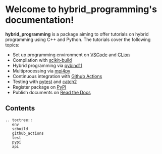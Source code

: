 # Welcome to hybrid_programming's documentation!

**hybrid_programming**  is a package aiming to offer tutorials on hybrid programming using C++ and Python. The tutorials cover the following topics:
* Set up programming environment on [VSCode](https://code.visualstudio.com) and [CLion](https://www.jetbrains.com/clion/)
* Compilation with [scikit-build](https://github.com/scikit-build/scikit-build)
* Hybrid programming via [pybind11](https://github.com/pybind/pybind11)
* Multiprocessing via [mpi4py](https://github.com/mpi4py/mpi4py)
* Continuous integration with [Github Actions](https://github.com/features/actions)
* Testing with [pytest](https://docs.pytest.org/en/7.3.x/) and [catch2](https://github.com/catchorg/Catch2)
* Register package on [PyPI](https://pypi.org)
* Publish documents on [Read the Docs](https://readthedocs.org)

## Contents

```{eval-rst}
.. toctree::
   env
   scbuild
   github_actions
   test
   pypi
   api
```
